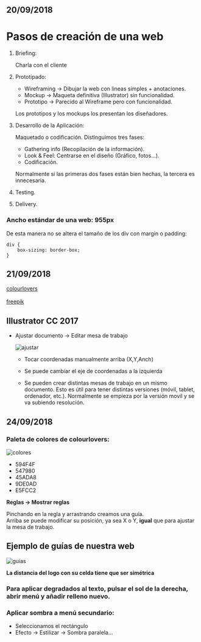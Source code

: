 ## 20/09/2018

# Pasos de creación de una web

1. Briefing: 

    Charla con el cliente

2. Prototipado:

    - Wireframing -> Dibujar la web con lineas simples + anotaciones.
    - Mockup -> Maqueta definitiva (Illustrator) sin funcionalidad.
    - Prototipo -> Parecido al Wireframe pero con funcionalidad.


    Los prototipos y los mockups los presentan los diseñadores.

3. Desarrollo de la Aplicación:
    
    Maquetado o codificación. Distinguimos tres fases:
     
    - Gathering info (Recopilación de la información).
    - Look & Feel: Centrarse en el diseño (Gráfico, fotos...).
    - Codificación.

     Normalmente si las primeras dos fases están bien hechas, la tercera es innecesaria.

4. Testing.

5. Delivery.


### Ancho estándar de una web: 955px

De esta manera no se altera el tamaño de los div con margin o padding:

```
div {
    box-sizing: border-box;
}
```
## 21/09/2018

[colourlovers](http://www.colourlovers.com/)
<br>
<br>
[freepik](https://www.freepik.es/)


## Illustrator CC 2017

- Ajustar documento -> Editar mesa de trabajo

    ![ajustar](https://i.imgur.com/tX8xJeD.png)
    - Tocar coordenadas manualmente arriba (X,Y,Anch)

    - Se puede cambiar el eje de coordenadas a la izquierda

    - Se pueden crear distintas mesas de trabajo en un mismo documento. Esto es útil para tener distintas versiones (móvil, tablet, ordenador, etc.). Normalmente se empieza por la versión movil y se va subiendo resolución.


## 24/09/2018

### Paleta de colores de colourlovers: 

![colores](https://i.imgur.com/0ShWDfq.png)

- 594F4F
- 547980 
- 45ADA8
- 9DE0AD
- E5FCC2

**Reglas -> Mostrar reglas**

Pinchando en la regla y arrastrando creamos una guía. <br>
Arriba se puede modificar su posición, ya sea X o Y, **igual** que para ajustar la mesa de trabajo.

## Ejemplo de guías de nuestra web

![guias](https://i.imgur.com/9yaYSpr.png)


**La distancia del logo con su celda tiene que ser simétrica**

### Para aplicar degradados al texto, pulsar el sol de la derecha, abrir menú y añadir relleno nuevo.

### Aplicar sombra a menú secundario:
- Seleccionamos el rectángulo
- Efecto -> Estilizar -> Sombra paralela...





